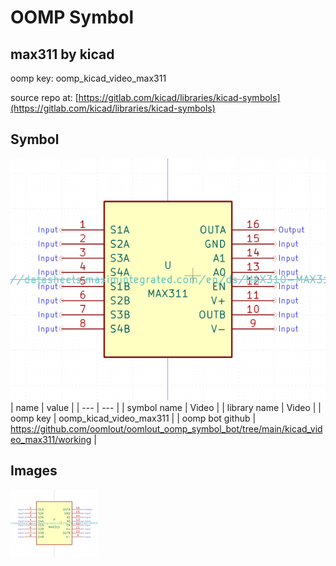 # OOMP Symbol  
## max311  by kicad  
  
oomp key: oomp_kicad_video_max311  
  
source repo at: [https://gitlab.com/kicad/libraries/kicad-symbols](https://gitlab.com/kicad/libraries/kicad-symbols)  
## Symbol  
  
[![working.png](working_600.png)](working.png)  
| name | value | 
| --- | --- | 
| symbol name | Video | 
| library name | Video | 
| oomp key | oomp_kicad_video_max311 | 
| oomp bot github | https://github.com/oomlout/oomlout_oomp_symbol_bot/tree/main/kicad_video_max311/working | 
## Images  
  
[![working.png](working_140.png)](working.png)  
